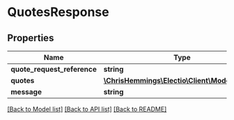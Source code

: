 # QuotesResponse

## Properties
Name | Type | Description | Notes
------------ | ------------- | ------------- | -------------
**quote_request_reference** | **string** |  | [optional] 
**quotes** | [**\ChrisHemmings\Electio\Client\Model\Quote[]**](Quote.md) |  | [optional] 
**message** | **string** |  | [optional] 

[[Back to Model list]](../README.md#documentation-for-models) [[Back to API list]](../README.md#documentation-for-api-endpoints) [[Back to README]](../README.md)


